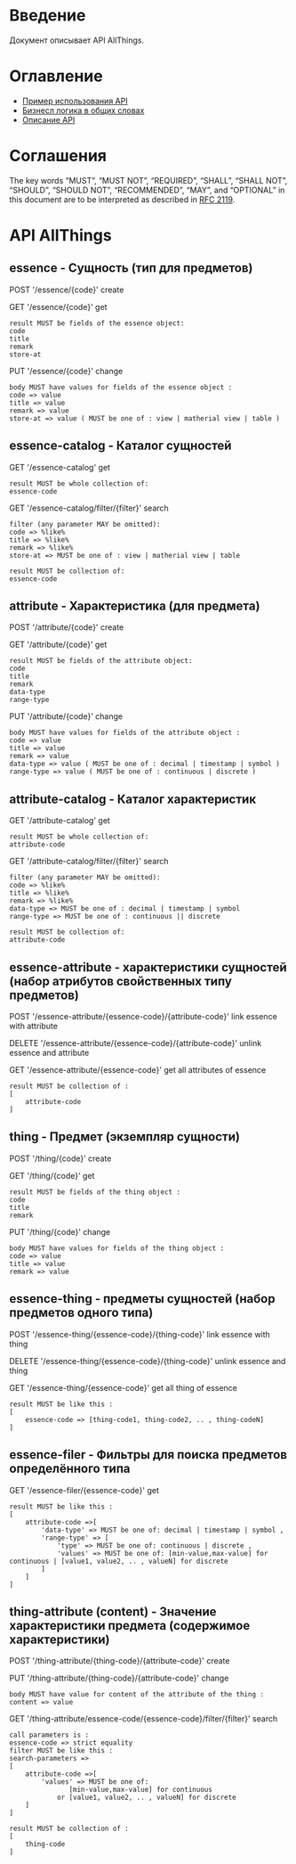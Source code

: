 # Введение
Документ описывает API AllThings.
# Оглавление
- [Пример использования API](/readme.md)
- [Бизнесл логика в общих словах](/inner-workings.md)
- [Описание API](/api-specification.md)
# Соглашения

The key words “MUST”, “MUST NOT”, “REQUIRED”, “SHALL”, “SHALL NOT”, “SHOULD”, “SHOULD NOT”, “RECOMMENDED”, “MAY”, and “OPTIONAL” in this document are to be interpreted as described in [RFC 2119](http://tools.ietf.org/html/rfc2119]).


# API AllThings

## essence - Сущность (тип для предметов)

POST '/essence/{code}' create

GET '/essence/{code}' get
```
result MUST be fields of the essence object:
code
title
remark
store-at
```
PUT '/essence/{code}' change
```
body MUST have values for fields of the essence object :
code => value
title => value
remark => value
store-at => value ( MUST be one of : view | matherial view | table )
```
## essence-catalog - Каталог сущностей

GET '/essence-catalog' get
```
result MUST be whole collection of:
essence-code
```
GET '/essence-catalog/filter/{filter}' search
```
filter (any parameter MAY be omitted):
code => %like%
title => %like%
remark => %like%
store-at => MUST be one of : view | matherial view | table

result MUST be collection of:
essence-code
```
## attribute - Характеристика (для предмета)

POST '/attribute/{code}' create

GET '/attribute/{code}' get
```
result MUST be fields of the attribute object:
code
title
remark
data-type
range-type
```
PUT '/attribute/{code}' change
```
body MUST have values for fields of the attribute object :
code => value
title => value
remark => value
data-type => value ( MUST be one of : decimal | timestamp | symbol )
range-type => value ( MUST be one of : continuous | discrete )
```
## attribute-catalog - Каталог характеристик

GET '/attribute-catalog' get
```
result MUST be whole collection of:
attribute-code
```
GET '/attribute-catalog/filter/{filter}' search
```
filter (any parameter MAY be omitted):
code => %like%
title => %like%
remark => %like%
data-type => MUST be one of : decimal | timestamp | symbol
range-type => MUST be one of : continuous || discrete

result MUST be collection of:
attribute-code
```
## essence-attribute - характеристики сущностей (набор атрибутов свойственных типу предметов)

POST '/essence-attribute/{essence-code}/{attribute-code}' link essence with attribute

DELETE '/essence-attribute/{essence-code}/{attribute-code}' unlink essence and attribute

GET '/essence-attribute/{essence-code}' get all attributes of essence
```
result MUST be collection of :
[
    attribute-code
]
```
## thing - Предмет (экземпляр сущности)

POST '/thing/{code}' create

GET '/thing/{code}' get
```
result MUST be fields of the thing object :
code
title
remark
```
PUT '/thing/{code}' change
```
body MUST have values for fields of the thing object :
code => value
title => value
remark => value
```
## essence-thing - предметы сущностей (набор предметов одного типа)

POST '/essence-thing/{essence-code}/{thing-code}' link essence with thing

DELETE '/essence-thing/{essence-code}/{thing-code}' unlink essence and thing

GET '/essence-thing/{essence-code}' get all thing of essence
```
result MUST be like this :
[
    essence-code => [thing-code1, thing-code2, .. , thing-codeN]
]
```
## essence-filer - Фильтры для поиска предметов определённого типа

GET '/essence-filer/{essence-code}' get
```
result MUST be like this :
[
    attribute-code =>[
        'data-type' => MUST be one of: decimal | timestamp | symbol ,
        'range-type' => [
            'type' => MUST be one of: continuous | discrete ,
            'values' => MUST be one of: [min-value,max-value] for continuous | [value1, value2, .. , valueN] for discrete
        ]
    ]
] 
```
## thing-attribute (content) - Значение характеристики предмета (содержимое характеристики)

POST '/thing-attribute/{thing-code}/{attribute-code}' create

PUT '/thing-attribute/{thing-code}/{attribute-code}' change
```
body MUST have value for content of the attribute of the thing :
content => value 
```
GET '/thing-attribute/essence-code/{essence-code}/filter/{filter}' search
```
call parameters is :
essence-code => strict equality
filter MUST be like this :
search-parameters => 
[
    attribute-code =>[
        'values' => MUST be one of:
               [min-value,max-value] for continuous 
            or [value1, value2, .. , valueN] for discrete
    ]
] 

result MUST be collection of :
[ 
    thing-code
]
```
